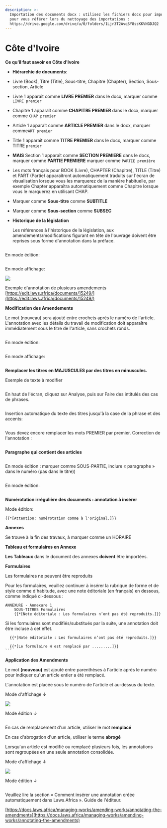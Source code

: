```yaml
---
description: >-
  Importation des documents docx : utilisez les fichiers docx pour importer et
  pour vous référer lors du nettoyage des importations :
  https://drive.google.com/drive/u/0/folders/1Ljr3T2AvqSY8ssKKVNGDJQ2
---
```


# Côte d'Ivoire

**Ce qu'il faut savoir en Côte d'Ivoire**

* **Hiérarchie de documents**:
* &#x20;Livre (Book), Titre (Title), Sous-titre, Chapitre (Chapter), Section, Sous-section, Article&#x20;
* Livre 1 apparaît comme **LIVRE PREMIER** dans le docx, marquer comme `LIVRE premier`
* Chapitre 1 apparaît comme **CHAPITRE PREMIER** dans le docx, marquer comme `CHAP premier`
* &#x20;Article 1 apparaît comme  **ARTICLE PREMIER** dans le docx, marquer comme`ART premier`&#x20;
* Title 1 apparaît comme **TITRE PREMIER** dans le docx, marquer comme TITRE `premier`
* **MAIS** Section 1 apparaît comme  **SECTION PREMIERE** dans le docx, marquer comme **PARTIE PREMIERE** marquer comme `PARTIE première`
* Les mots français pour BOOK (Livre), CHAPTER (Chapitre), TITLE (Titre) et PART (Partie) apparaîtront automatiquement traduits sur l'écran de visualisation lorsque vous les marquerez de la manière habituelle, par exemple Chapter apparaîtra automatiquement comme Chapitre lorsque vous le marquerez en utilisant CHAP.
* Marquer comme **Sous-titre** comme **SUBTITLE**
* Marquer comme **Sous-section** comme **SUBSEC**
*   **Historique de la législation**

    Les références à l'historique de la législation, aux amendements/modifications figurant en tête de l'ouvrage doivent être reprises sous forme d'annotation dans la préface.

<figure><img src="../.gitbook/assets/image (8) (1).png" alt=""><figcaption></figcaption></figure>

En mode édition:

<figure><img src="../.gitbook/assets/image (11).png" alt=""><figcaption></figcaption></figure>

En mode affichage:

![](<../.gitbook/assets/image (12).png>)

Exemple d'annotation de plusieurs amendements [https://edit.laws.africa/documents/15249/](https://edit.laws.africa/documents/15249/)

**Modification des Amendements**

Le mot (nouveau) sera ajouté entre crochets après le numéro de l'article. L'annotation avec les détails du travail de modification doit apparaître immédiatement sous le titre de l'article, sans crochets ronds.

<figure><img src="../.gitbook/assets/image (3) (2).png" alt=""><figcaption></figcaption></figure>

En mode édition:

<figure><img src="../.gitbook/assets/image (5) (1).png" alt=""><figcaption></figcaption></figure>

En mode affichage:

<figure><img src="../.gitbook/assets/image (6) (2).png" alt=""><figcaption></figcaption></figure>

**Remplacer les titres en MAJUSCULES par des titres en minuscules.**

Exemple de texte à modifier&#x20;

<figure><img src="../.gitbook/assets/Headings in Capitals.png" alt=""><figcaption></figcaption></figure>

En haut de l'écran, cliquez sur Analyse, puis sur Faire des intitulés des cas de phrases.

<figure><img src="../.gitbook/assets/Analysis makes headings sentence case.png" alt=""><figcaption></figcaption></figure>

Insertion automatique du texte des titres jusqu'à la case de la phrase et des accents:

<figure><img src="../.gitbook/assets/After running Analysis.png" alt=""><figcaption></figcaption></figure>

Vous devez encore remplacer les mots PREMIER par premier. Correction de l'annotation :

<figure><img src="../.gitbook/assets/image (8).png" alt=""><figcaption></figcaption></figure>

**Paragraphe qui contient des articles**





<figure><img src="../.gitbook/assets/image (2) (1).png" alt=""><figcaption></figcaption></figure>

En mode édition : marquer comme SOUS-PARTIE, inclure « paragraphe » dans le numéro (pas dans le titre))

<figure><img src="../.gitbook/assets/image (1) (1) (1).png" alt=""><figcaption></figcaption></figure>

En mode édition:

<figure><img src="../.gitbook/assets/image (2) (1) (1).png" alt=""><figcaption></figcaption></figure>

**Numérotation irrégulière des documents : annotation à insérer**

Mode édition:

```bluebell
{{*[Attention: numérotation comme à l'original.]}}
```

**Annexes**&#x20;

Se trouve à la fin des travaux, à marquer comme un HORAIRE

**Tableau et formulaires en Annexe**

**Les Tableaux** dans le document des annexes **doivent** être importées.

**Formulaires**

Les formulaires ne peuvent être reproduits

Pour les formulaires, veuillez continuer à insérer la rubrique de forme et de style comme d'habitude, avec une note éditoriale (en français) en dessous, comme indiqué ci-dessous :



```
ANNEXURE - Annexure 1
    SOUS-TITRES Formulaires
    {{*[Note éditoriale : Les formulaires n’ont pas été reproduits.]}}
```

Si les formulaires sont modifiés/substitués par la suite, une annotation doit être incluse à cet effet.



````
  {{*[Note éditoriale : Les formulaires n’ont pas été reproduits.]}}

  {{*[Le formulaire 4 est remplacé par .........]}}
```
````

**Application des Amendments**

Le mot **(nouveau)** est ajouté entre parenthèses à l'article après le numéro pour indiquer qu'un article entier a été remplacé.

L'annotation est placée sous le numéro de l'article et au-dessus du texte.

&#x20;Mode d'affichage ↓

&#x20;![](../.gitbook/assets/image.png)

Mode édition ↓

<figure><img src="../.gitbook/assets/image (1).png" alt=""><figcaption></figcaption></figure>

&#x20;En cas de remplacement d'un article, utiliser le mot **remplacé**

En cas d'abrogation d'un article, utiliser le terme **abrogé**

Lorsqu'un article est modifié ou remplacé plusieurs fois, les annotations sont regroupées en une seule annotation consolidée.

Mode d'affichage ↓

&#x20;![](<../.gitbook/assets/image (3).png>)

Mode édition ↓

<figure><img src="../.gitbook/assets/image (5).png" alt=""><figcaption></figcaption></figure>

&#x20;Veuillez lire la section « Comment insérer une annotation créée automatiquement dans Laws.Africa ». Guide de l'éditeur.

[https://docs.laws.africa/managing-works/amending-works/annotating-the-amendments](https://docs.laws.africa/managing-works/amending-works/annotating-the-amendments)









